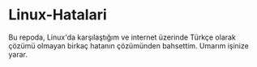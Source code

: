 # Linux-Hatalari
Bu repoda, Linux'da karşılaştığım ve internet üzerinde Türkçe olarak çözümü olmayan birkaç hatanın çözümünden bahsettim.
Umarım işinize yarar.
